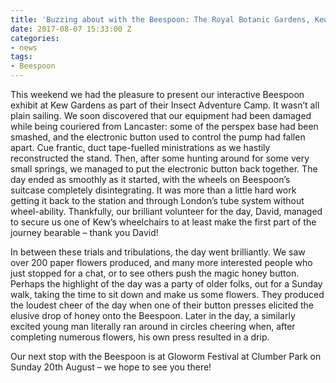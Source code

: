 ```yaml
---
title: 'Buzzing about with the Beespoon: The Royal Botanic Gardens, Kew'
date: 2017-08-07 15:33:00 Z
categories:
- news
tags:
- Beespoon
---
```


This weekend we had the pleasure to present our interactive Beespoon exhibit at Kew Gardens as part of their Insect Adventure Camp. It wasn’t all plain sailing. We soon discovered that our equipment had been damaged while being couriered from Lancaster: some of the perspex base had been smashed, and the electronic button used to control the pump had fallen apart. Cue frantic, duct tape-fuelled ministrations as we hastily reconstructed the stand. Then, after some hunting around for some very small springs, we managed to put the electronic button back together. The day ended as smoothly as it started, with the wheels on Beespoon’s suitcase completely disintegrating. It was more than a little hard work getting it back to the station and through London’s tube system without wheel-ability. Thankfully, our brilliant volunteer for the day, David, managed to secure us one of Kew’s wheelchairs to at least make the first part of the journey bearable – thank you David!

In between these trials and tribulations, the day went brilliantly. We saw over 200 paper flowers produced, and many more interested people who just stopped for a chat, or to see others push the magic honey button. Perhaps the highlight of the day was a party of older folks, out for a Sunday walk, taking the time to sit down and make us some flowers. They produced the loudest cheer of the day when one of their button presses elicited the elusive drop of honey onto the Beespoon. Later in the day, a similarly excited young man literally ran around in circles cheering when, after completing numerous flowers, his own press resulted in a drip. 

Our next stop with the Beespoon is at Gloworm Festival at Clumber Park on Sunday 20th August – we hope to see you there!

